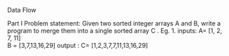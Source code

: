 Data Flow

Part I
Problem statement:
Given two sorted integer arrays A and B, write a program to merge them into a single sorted array C .
Eg. 1.
inputs:
A= [1, 2, 7, 11]   
B = [3,7,13,16,29]
output :
C= [1,2,3,7,7,11,13,16,29]
